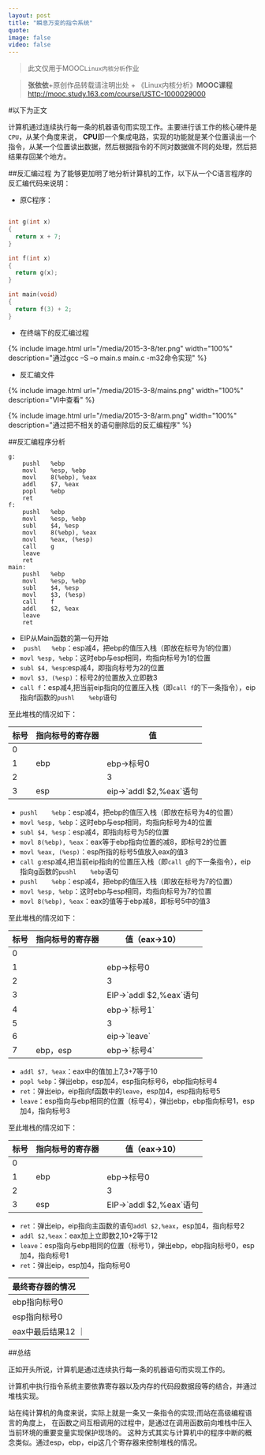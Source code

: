 ```yaml
---
layout: post
title: "瞬息万变的指令系统"
quote:
image: false
video: false
---
```

>此文仅用于MOOC`Linux内核分析`作业

>**张依依**+原创作品转载请注明出处 + 《Linux内核分析》**MOOC课程**http://mooc.study.163.com/course/USTC-1000029000

#以下为正文

计算机通过连续执行每一条的机器语句而实现工作。主要进行该工作的核心硬件是`CPU`，从某个角度来说，
**CPU**即一个集成电路，实现的功能就是某个位置读出一个指令，从某一个位置读出数据，然后根据指令的不同对数据做不同的处理，然后把结果存回某个地方。

##反汇编过程
为了能够更加明了地分析计算机的工作，以下从一个C语言程序的反汇编代码来说明：

- 原C程序：

~~~ c

int g(int x)
{
  return x + 7;
}

int f(int x)
{
  return g(x);
}

int main(void)
{
  return f(3) + 2;
}
~~~
- 在终端下的反汇编过程

{% include image.html url="/media/2015-3-8/ter.png" width="100%" description="通过gcc –S –o main.s main.c -m32命令实现" %}

- 反汇编文件

{% include image.html url="/media/2015-3-8/mains.png" width="100%" description="VI中查看" %}

{% include image.html url="/media/2015-3-8/arm.png" width="100%" description="通过把不相关的语句删除后的反汇编程序" %}

##反汇编程序分析



~~~
g:
	pushl	%ebp
	movl	%esp, %ebp
	movl	8(%ebp), %eax
	addl	$7, %eax
	popl	%ebp
	ret
f:
	pushl	%ebp
	movl	%esp, %ebp
	subl	$4, %esp
	movl	8(%ebp), %eax
	movl	%eax, (%esp)
	call	g
	leave
	ret
main:
	pushl	%ebp
	movl	%esp, %ebp
	subl	$4, %esp
	movl	$3, (%esp)
	call	f
	addl	$2, %eax
	leave
	ret

~~~


* EIP从Main函数的第一句开始
* ` pushl	%ebp`：esp减4，把ebp的值压入栈（即放在标号为1的位置）
* `movl	%esp, %ebp`：这时ebp与esp相同，均指向标号为1的位置
* `subl	$4, %esp`:esp减4，即指向标号为2的位置
* `movl	$3, (%esp)`：标号2的位置放入立即数3
* `call	f`：esp减4,把当前eip指向的位置压入栈（即`call f`的下一条指令），eip指向f函数的`pushl	%ebp`语句


至此堆栈的情况如下：

<table>
  <thead>
    <tr>
      <th>标号</th>
      <th>指向标号的寄存器</th>
      <th>值</th>
    </tr>
  </thead>
  <tbody>
    <tr>
      <td>0</td>
      <td></td>
      <td></td>
    </tr>
    <tr>
      <td>1</td>
      <td>ebp</td>
      <td>ebp->标号0</td>
    </tr>
    <tr>
      <td>2</td>
      <td></td>
      <td>3</td>
    </tr>
    <tr>
      <td>3</td>
      <td>esp</td>
      <td>eip->`addl $2,%eax`语句</td>
    </tr>

  </tbody>
</table>

- `pushl	%ebp`：esp减4，把ebp的值压入栈（即放在标号为4的位置）
- `movl	%esp, %ebp`：这时ebp与esp相同，均指向标号为4的位置
- `subl	$4, %esp`：esp减4，即指向标号为5的位置
- `movl	8(%ebp), %eax`：eax等于ebp指向位置的减8，即标号2的位置
- `movl	%eax, (%esp)`：esp所指的标号5值放入eax的值3
- `call	g`:esp减4,把当前eip指向的位置压入栈（即`call g`的下一条指令），eip指向g函数的`pushl	%ebp`语句
- `pushl	%ebp`：esp减4，把ebp的值压入栈（即放在标号为7的位置）
- `movl	%esp, %ebp`：这时ebp与esp相同，均指向标号为7的位置
- `movl	8(%ebp), %eax`：eax的值等于ebp减8，即标号5中的值3

至此堆栈的情况如下：

<table>
  <thead>
    <tr>
      <th>标号</th>
      <th>指向标号的寄存器</th>
      <th>值（eax->10）</th>
    </tr>
  </thead>
  <tbody>
    <tr>
      <td>0</td>
      <td></td>
      <td></td>
    </tr>
    <tr>
      <td>1</td>
      <td></td>
      <td>ebp->标号0</td>
    </tr>
    <tr>
      <td>2</td>
      <td></td>
      <td>3</td>
    </tr>
    <tr>
      <td>3</td>
      <td></td>
      <td>EIP->`addl $2,%eax`语句</td>
    </tr>
    <tr>
      <td>4</td>
      <td></td>
      <td>ebp->`标号1`</td>
    </tr>
    <tr>
      <td>5</td>
      <td></td>
      <td>3</td>
    </tr>
    <tr>
      <td>6</td>
      <td></td>
      <td>eip->`leave`</td>
    </tr>
    <tr>
      <td>7</td>
      <td>ebp，esp</td>
      <td>ebp->`标号4`</td>
    </tr>
  </tbody>
</table>


* `addl	$7, %eax`：eax中的值加上7,3+7等于10
* `popl	%ebp`：弹出ebp，esp加4，esp指向标号6，ebp指向标号4
* `ret`：弹出eip，eip指向f函数中的`leave`，esp加4，esp指向标号5
* `leave`：esp指向与ebp相同的位置（标号4），弹出ebp，ebp指向标号1，esp加4，指向标号3


至此堆栈的情况如下：

<table>
  <thead>
    <tr>
      <th>标号</th>
      <th>指向标号的寄存器</th>
      <th>值（eax->10）</th>
    </tr>
  </thead>
  <tbody>
    <tr>
      <td>0</td>
      <td></td>
      <td></td>
    </tr>
    <tr>
      <td>1</td>
      <td>ebp</td>
      <td>ebp->标号0</td>
    </tr>
    <tr>
      <td>2</td>
      <td></td>
      <td>3</td>
    </tr>
    <tr>
      <td>3</td>
      <td>esp</td>
      <td>EIP->`addl $2,%eax`语句</td>
    </tr>
  </tbody>
</table>

* `ret`：弹出eip，eip指向主函数的语句`addl $2,%eax`，esp加4，指向标号2
* `addl $2,%eax`：eax加上立即数2,10+2等于12
* `leave`：esp指向与ebp相同的位置（标号1），弹出ebp，ebp指向标号0，esp加4，指向标号1
* `ret`：弹出eip，esp加4，指向标号0



| 最终寄存器的情况 |
|:--------|
| ebp指向标号0   |
| esp指向标号0   |
| eax中最后结果12  ｜



##总结

正如开头所说，计算机是通过连续执行每一条的机器语句而实现工作的。

计算机中执行指令系统主要依靠寄存器以及内存的代码段数据段等的结合，并通过堆栈实现。

站在纯计算机的角度来说，实际上就是一条又一条指令的实现;而站在高级编程语言的角度上，
在函数之间互相调用的过程中，是通过在调用函数前向堆栈中压入当前环境的重要变量实现保护现场的。
这种方式其实与计算机中的程序中断的概念类似。通过esp，ebp，eip这几个寄存器来控制堆栈的情况。
